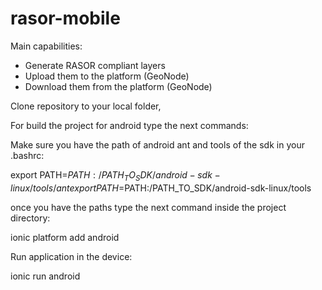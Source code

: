 # rasor-mobile

Main capabilities:

- Generate RASOR compliant layers
- Upload them to the platform (GeoNode)
- Download them from the platform (GeoNode)

Clone repository to your local folder, 

For build the project for android type the next commands:

Make sure you have the path of android ant and tools of the sdk in your .bashrc:

export PATH=$PATH:/PATH_TO_SDK/android-sdk-linux/tools/ant
export PATH=$PATH:/PATH_TO_SDK/android-sdk-linux/tools

once you have the paths type the next command inside the project directory:

ionic platform add android

Run application in the device:

ionic run android 
